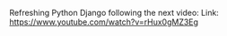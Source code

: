 Refreshing Python Django following the next video:
Link: https://www.youtube.com/watch?v=rHux0gMZ3Eg
